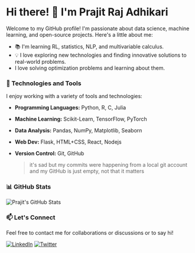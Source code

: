 # Hi there! 👋 I'm Prajit Raj Adhikari

Welcome to my GitHub profile! I'm passionate about data science, machine learning, and open-source projects. Here's a little about me:

- 📚 I'm learning RL, statistics, NLP, and multivariable calculus.
- 💡 I love exploring new technologies and finding innovative solutions to real-world problems.
- I love solving optimization problems and learning about them.

### 🔧 Technologies and Tools

I enjoy working with a variety of tools and technologies:

- **Programming Languages:** Python, R, C, Julia
- **Machine Learning:** Scikit-Learn, TensorFlow, PyTorch
- **Data Analysis:** Pandas, NumPy, Matplotlib, Seaborn
- **Web Dev:** Flask, HTML+CSS, React, Nodejs
- **Version Control:** Git, GitHub

  > it's sad but my commits were happening from a local git account and my GitHub is just empty, not that it matters

### 📊 GitHub Stats

![Prajit's GitHub Stats](https://github-readme-stats.vercel.app/api?username=adhikariprajitraj&show_icons=true&theme=radical)

### 📫 Let's Connect

Feel free to contact me for collaborations or discussions or to say hi!

[![LinkedIn](https://img.shields.io/badge/LinkedIn-Prajit%20Raj%20Adhikari-blue)](https://www.linkedin.com/in/prajit-a-a8a770126/)
[![Twitter](https://img.shields.io/badge/Twitter-@PrajitAdhikari-blue)](https://twitter.com/PrajitAdhikari)

<!---
adhikariprajitraj/adhikariprajitraj is a ✨ special ✨ repository because its `README.md` (this file) appears on your GitHub profile.
You can click the Preview link to take a look at your changes.
--->
